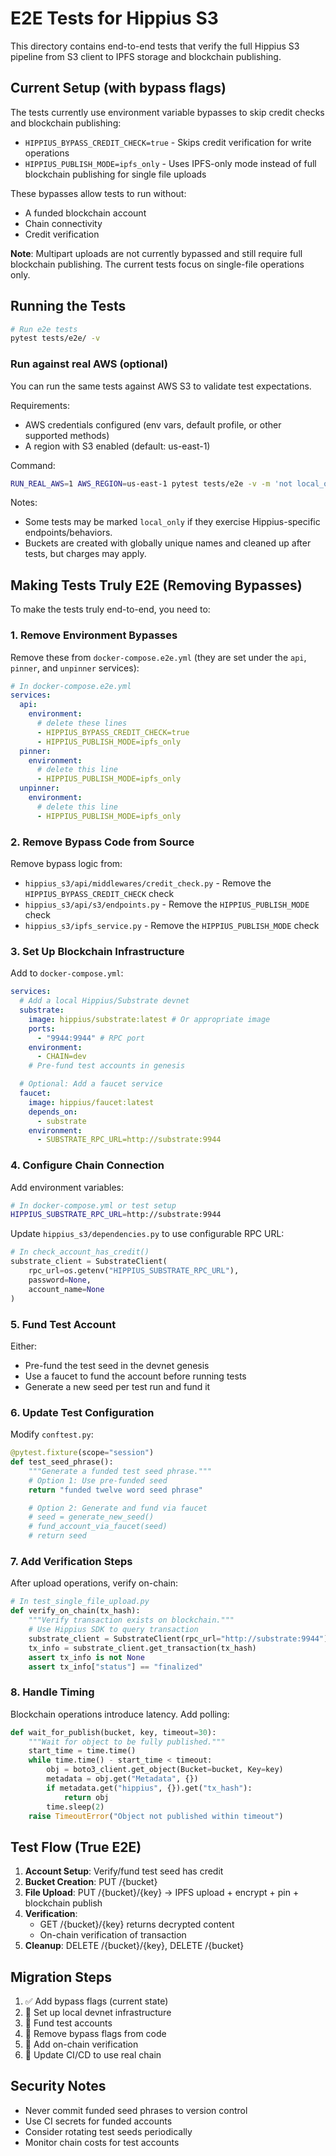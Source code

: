 # E2E Tests for Hippius S3

This directory contains end-to-end tests that verify the full Hippius S3 pipeline from S3 client to IPFS storage and blockchain publishing.

## Current Setup (with bypass flags)

The tests currently use environment variable bypasses to skip credit checks and blockchain publishing:

- `HIPPIUS_BYPASS_CREDIT_CHECK=true` - Skips credit verification for write operations
- `HIPPIUS_PUBLISH_MODE=ipfs_only` - Uses IPFS-only mode instead of full blockchain publishing for single file uploads

These bypasses allow tests to run without:

- A funded blockchain account
- Chain connectivity
- Credit verification

**Note**: Multipart uploads are not currently bypassed and still require full blockchain publishing. The current tests focus on single-file operations only.

## Running the Tests

```bash
# Run e2e tests
pytest tests/e2e/ -v
```

### Run against real AWS (optional)

You can run the same tests against AWS S3 to validate test expectations.

Requirements:

- AWS credentials configured (env vars, default profile, or other supported methods)
- A region with S3 enabled (default: us-east-1)

Command:

```bash
RUN_REAL_AWS=1 AWS_REGION=us-east-1 pytest tests/e2e -v -m 'not local_only'
```

Notes:

- Some tests may be marked `local_only` if they exercise Hippius-specific endpoints/behaviors.
- Buckets are created with globally unique names and cleaned up after tests, but charges may apply.

## Making Tests Truly E2E (Removing Bypasses)

To make the tests truly end-to-end, you need to:

### 1. Remove Environment Bypasses

Remove these from `docker-compose.e2e.yml` (they are set under the `api`, `pinner`, and `unpinner` services):

```yaml
# In docker-compose.e2e.yml
services:
  api:
    environment:
      # delete these lines
      - HIPPIUS_BYPASS_CREDIT_CHECK=true
      - HIPPIUS_PUBLISH_MODE=ipfs_only
  pinner:
    environment:
      # delete this line
      - HIPPIUS_PUBLISH_MODE=ipfs_only
  unpinner:
    environment:
      # delete this line
      - HIPPIUS_PUBLISH_MODE=ipfs_only
```

### 2. Remove Bypass Code from Source

Remove bypass logic from:

- `hippius_s3/api/middlewares/credit_check.py` - Remove the `HIPPIUS_BYPASS_CREDIT_CHECK` check
- `hippius_s3/api/s3/endpoints.py` - Remove the `HIPPIUS_PUBLISH_MODE` check
- `hippius_s3/ipfs_service.py` - Remove the `HIPPIUS_PUBLISH_MODE` check

### 3. Set Up Blockchain Infrastructure

Add to `docker-compose.yml`:

```yaml
services:
  # Add a local Hippius/Substrate devnet
  substrate:
    image: hippius/substrate:latest # Or appropriate image
    ports:
      - "9944:9944" # RPC port
    environment:
      - CHAIN=dev
    # Pre-fund test accounts in genesis

  # Optional: Add a faucet service
  faucet:
    image: hippius/faucet:latest
    depends_on:
      - substrate
    environment:
      - SUBSTRATE_RPC_URL=http://substrate:9944
```

### 4. Configure Chain Connection

Add environment variables:

```bash
# In docker-compose.yml or test setup
HIPPIUS_SUBSTRATE_RPC_URL=http://substrate:9944
```

Update `hippius_s3/dependencies.py` to use configurable RPC URL:

```python
# In check_account_has_credit()
substrate_client = SubstrateClient(
    rpc_url=os.getenv("HIPPIUS_SUBSTRATE_RPC_URL"),
    password=None,
    account_name=None
)
```

### 5. Fund Test Account

Either:

- Pre-fund the test seed in the devnet genesis
- Use a faucet to fund the account before running tests
- Generate a new seed per test run and fund it

### 6. Update Test Configuration

Modify `conftest.py`:

```python
@pytest.fixture(scope="session")
def test_seed_phrase():
    """Generate a funded test seed phrase."""
    # Option 1: Use pre-funded seed
    return "funded twelve word seed phrase"

    # Option 2: Generate and fund via faucet
    # seed = generate_new_seed()
    # fund_account_via_faucet(seed)
    # return seed
```

### 7. Add Verification Steps

After upload operations, verify on-chain:

```python
# In test_single_file_upload.py
def verify_on_chain(tx_hash):
    """Verify transaction exists on blockchain."""
    # Use Hippius SDK to query transaction
    substrate_client = SubstrateClient(rpc_url="http://substrate:9944")
    tx_info = substrate_client.get_transaction(tx_hash)
    assert tx_info is not None
    assert tx_info["status"] == "finalized"
```

### 8. Handle Timing

Blockchain operations introduce latency. Add polling:

```python
def wait_for_publish(bucket, key, timeout=30):
    """Wait for object to be fully published."""
    start_time = time.time()
    while time.time() - start_time < timeout:
        obj = boto3_client.get_object(Bucket=bucket, Key=key)
        metadata = obj.get("Metadata", {})
        if metadata.get("hippius", {}).get("tx_hash"):
            return obj
        time.sleep(2)
    raise TimeoutError("Object not published within timeout")
```

## Test Flow (True E2E)

1. **Account Setup**: Verify/fund test seed has credit
2. **Bucket Creation**: PUT /{bucket}
3. **File Upload**: PUT /{bucket}/{key} → IPFS upload + encrypt + pin + blockchain publish
4. **Verification**:
   - GET /{bucket}/{key} returns decrypted content
   - On-chain verification of transaction
5. **Cleanup**: DELETE /{bucket}/{key}, DELETE /{bucket}

## Migration Steps

1. ✅ Add bypass flags (current state)
2. 🔄 Set up local devnet infrastructure
3. 🔄 Fund test accounts
4. 🔄 Remove bypass flags from code
5. 🔄 Add on-chain verification
6. 🔄 Update CI/CD to use real chain

## Security Notes

- Never commit funded seed phrases to version control
- Use CI secrets for funded accounts
- Consider rotating test seeds periodically
- Monitor chain costs for test accounts
